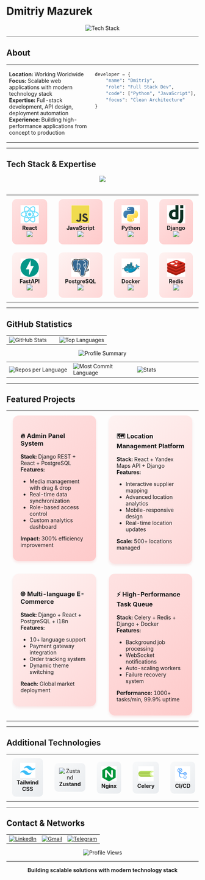 # Dmitriy Mazurek

<div align="center">
  <img src="https://readme-typing-svg.herokuapp.com?font=JetBrains+Mono&weight=500&size=26&duration=3000&pause=1000&color=DC2626&center=true&vCenter=true&width=700&lines=Full+Stack+Developer;React+%7C+Django+%7C+FastAPI+%7C+PostgreSQL;Building+Scalable+Applications" alt="Tech Stack" />
</div>

---

## About

<div align="center">
<table>
<tr>
<td width="60%" valign="top">

**Location:** Working Worldwide 
**Focus:** Scalable web applications with modern technology stack  
**Expertise:** Full-stack development, API design, deployment automation  
**Experience:** Building high-performance applications from concept to production

</td>
<td width="40%" valign="top">

```python
developer = {
    "name": "Dmitriy",
    "role": "Full Stack Dev",
    "code": ["Python", "JavaScript"],
    "focus": "Clean Architecture"
}
```

</td>
</tr>
</table>
</div>

---

## Tech Stack & Expertise

<div align="center">
  <img src="https://skillicons.dev/icons?i=react,js,tailwind,python,django,fastapi,postgres,redis,docker,nginx,git" />
</div>

<br>

<div align="center">
<table>
<tr>
<td align="center" width="140">
<div style="background: linear-gradient(135deg, #fee2e2, #fecaca); border-radius: 12px; padding: 16px; margin: 8px;">
<img src="https://github.com/devicons/devicon/blob/master/icons/react/react-original.svg" width="48" height="48" alt="React" />
<br><strong>React</strong>
<br><img src="https://img.shields.io/badge/-Expert-DC2626?style=plastic&logoColor=white" />
</div>
</td>
<td align="center" width="140">
<div style="background: linear-gradient(135deg, #fee2e2, #fecaca); border-radius: 12px; padding: 16px; margin: 8px;">
<img src="https://github.com/devicons/devicon/blob/master/icons/javascript/javascript-original.svg" width="48" height="48" alt="JavaScript" />
<br><strong>JavaScript</strong>
<br><img src="https://img.shields.io/badge/-Expert-DC2626?style=plastic&logoColor=white" />
</div>
</td>
<td align="center" width="140">
<div style="background: linear-gradient(135deg, #fee2e2, #fecaca); border-radius: 12px; padding: 16px; margin: 8px;">
<img src="https://github.com/devicons/devicon/blob/master/icons/python/python-original.svg" width="48" height="48" alt="Python" />
<br><strong>Python</strong>
<br><img src="https://img.shields.io/badge/-Expert-DC2626?style=plastic&logoColor=white" />
</div>
</td>
<td align="center" width="140">
<div style="background: linear-gradient(135deg, #fee2e2, #fecaca); border-radius: 12px; padding: 16px; margin: 8px;">
<img src="https://github.com/devicons/devicon/blob/master/icons/django/django-plain.svg" width="48" height="48" alt="Django" />
<br><strong>Django</strong>
<br><img src="https://img.shields.io/badge/-Expert-DC2626?style=plastic&logoColor=white" />
</div>
</td>
</tr>
<tr>
<td align="center" width="140">
<div style="background: linear-gradient(135deg, #fef3f2, #fed7d7); border-radius: 12px; padding: 16px; margin: 8px;">
<img src="https://github.com/devicons/devicon/blob/master/icons/fastapi/fastapi-original.svg" width="48" height="48" alt="FastAPI" />
<br><strong>FastAPI</strong>
<br><img src="https://img.shields.io/badge/-Expert-DC2626?style=plastic&logoColor=white" />
</div>
</td>
<td align="center" width="140">
<div style="background: linear-gradient(135deg, #fef3f2, #fed7d7); border-radius: 12px; padding: 16px; margin: 8px;">
<img src="https://github.com/devicons/devicon/blob/master/icons/postgresql/postgresql-original.svg" width="48" height="48" alt="PostgreSQL" />
<br><strong>PostgreSQL</strong>
<br><img src="https://img.shields.io/badge/-Advanced-B91C1C?style=plastic&logoColor=white" />
</div>
</td>
<td align="center" width="140">
<div style="background: linear-gradient(135deg, #fef3f2, #fed7d7); border-radius: 12px; padding: 16px; margin: 8px;">
<img src="https://github.com/devicons/devicon/blob/master/icons/docker/docker-original.svg" width="48" height="48" alt="Docker" />
<br><strong>Docker</strong>
<br><img src="https://img.shields.io/badge/-Advanced-B91C1C?style=plastic&logoColor=white" />
</div>
</td>
<td align="center" width="140">
<div style="background: linear-gradient(135deg, #fef3f2, #fed7d7); border-radius: 12px; padding: 16px; margin: 8px;">
<img src="https://github.com/devicons/devicon/blob/master/icons/redis/redis-original.svg" width="48" height="48" alt="Redis" />
<br><strong>Redis</strong>
<br><img src="https://img.shields.io/badge/-Advanced-B91C1C?style=plastic&logoColor=white" />
</div>
</td>
</tr>
</table>
</div>

---

## GitHub Statistics

<div align="center">
<table>
<tr>
<td width="50%">
<img src="https://github-readme-stats.vercel.app/api?username=funofbfmv&show_icons=true&theme=default&hide_border=true&title_color=DC2626&text_color=1F2937&icon_color=DC2626&border_radius=15&bg_color=ffffff" alt="GitHub Stats" />
</td>
<td width="50%">
<img src="https://github-readme-stats.vercel.app/api/top-langs/?username=funofbfmv&layout=compact&theme=default&hide_border=true&title_color=DC2626&text_color=1F2937&border_radius=15&bg_color=ffffff" alt="Top Languages" />
</td>
</tr>
</table>
</div>

<div align="center">
<img src="https://github-profile-summary-cards.vercel.app/api/cards/profile-details?username=funofbfmv&theme=default&hide_border=true" alt="Profile Summary" />
</div>

<div align="center">
<table>
<tr>
<td width="33%">
<img src="https://github-profile-summary-cards.vercel.app/api/cards/repos-per-language?username=funofbfmv&theme=default&hide_border=true" alt="Repos per Language" />
</td>
<td width="33%">
<img src="https://github-profile-summary-cards.vercel.app/api/cards/most-commit-language?username=funofbfmv&theme=default&hide_border=true" alt="Most Commit Language" />
</td>
<td width="33%">
<img src="https://github-profile-summary-cards.vercel.app/api/cards/stats?username=funofbfmv&theme=default&hide_border=true" alt="Stats" />
</td>
</tr>
</table>
</div>

---

## Featured Projects

<div align="center">
<table>
<tr>
<td width="50%" valign="top">
<div style="background: linear-gradient(135deg, #fee2e2, #fecaca); border-radius: 15px; padding: 20px; margin: 10px; box-shadow: 0 4px 6px rgba(220, 38, 38, 0.1);">

### 🔥 **Admin Panel System**
**Stack:** Django REST + React + PostgreSQL  
**Features:** 
- Media management with drag & drop
- Real-time data synchronization  
- Role-based access control
- Custom analytics dashboard

**Impact:** 300% efficiency improvement

</div>
</td>
<td width="50%" valign="top">
<div style="background: linear-gradient(135deg, #fef3f2, #fed7d7); border-radius: 15px; padding: 20px; margin: 10px; box-shadow: 0 4px 6px rgba(185, 28, 28, 0.1);">

### 🗺️ **Location Management Platform**  
**Stack:** React + Yandex Maps API + Django  
**Features:**
- Interactive supplier mapping
- Advanced location analytics
- Mobile-responsive design
- Real-time location updates

**Scale:** 500+ locations managed

</div>
</td>
</tr>
<tr>
<td width="50%" valign="top">
<div style="background: linear-gradient(135deg, #fef3f2, #fed7d7); border-radius: 15px; padding: 20px; margin: 10px; box-shadow: 0 4px 6px rgba(185, 28, 28, 0.1);">

### 🌐 **Multi-language E-Commerce**
**Stack:** Django + React + PostgreSQL + i18n  
**Features:**
- 10+ language support
- Payment gateway integration
- Order tracking system  
- Dynamic theme switching

**Reach:** Global market deployment

</div>
</td>
<td width="50%" valign="top">
<div style="background: linear-gradient(135deg, #fee2e2, #fecaca); border-radius: 15px; padding: 20px; margin: 10px; box-shadow: 0 4px 6px rgba(220, 38, 38, 0.1);">

### ⚡ **High-Performance Task Queue**
**Stack:** Celery + Redis + Django + Docker  
**Features:**
- Background job processing
- WebSocket notifications
- Auto-scaling workers
- Failure recovery system

**Performance:** 1000+ tasks/min, 99.9% uptime

</div>
</td>
</tr>
</table>
</div>

---

## Additional Technologies

<div align="center">
<table>
<tr>
<td align="center" width="120">
<div style="background: linear-gradient(135deg, #f8f9fa, #e9ecef); border-radius: 10px; padding: 12px; margin: 8px;">
<img src="https://github.com/devicons/devicon/blob/master/icons/tailwindcss/tailwindcss-original.svg" width="40" height="40" alt="Tailwind" />
<br><strong>Tailwind CSS</strong>
</div>
</td>
<td align="center" width="120">
<div style="background: linear-gradient(135deg, #f8f9fa, #e9ecef); border-radius: 10px; padding: 12px; margin: 8px;">
<img src="https://velog.velcdn.com/images/jungmin211/post/d34e3fab-2d9f-4ee0-a99f-478b1e88025f/image.png" width="40" height="20" alt="Zustand" />
<br><strong>Zustand</strong>
</div>
</td>
<td align="center" width="120">
<div style="background: linear-gradient(135deg, #f8f9fa, #e9ecef); border-radius: 10px; padding: 12px; margin: 8px;">
<img src="https://github.com/devicons/devicon/blob/master/icons/nginx/nginx-original.svg" width="40" height="40" alt="Nginx" />
<br><strong>Nginx</strong>
</div>
</td>
<td align="center" width="120">
<div style="background: linear-gradient(135deg, #f8f9fa, #e9ecef); border-radius: 10px; padding: 12px; margin: 8px;">
<img src="https://raw.githubusercontent.com/celery/celery/master/docs/images/celery_512.png" width="40" height="40" alt="Celery" />
<br><strong>Celery</strong>
</div>
</td>
<td align="center" width="120">
<div style="background: linear-gradient(135deg, #f8f9fa, #e9ecef); border-radius: 10px; padding: 12px; margin: 8px;">
<img src="https://raw.githubusercontent.com/github/explore/main/topics/actions/actions.png" width="40" height="40" alt="GitHub Actions" />
<br><strong>CI/CD</strong>
</div>
</td>
</tr>
</table>
</div>

---

## Contact & Networks

<div align="center">
<table>
<tr>
<td align="center">
<a href="https://www.linkedin.com/in/dmitriy-mazurek-a69330247/">
<img src="https://img.shields.io/badge/-LinkedIn-0077B5?style=for-the-badge&logo=linkedin&logoColor=white&borderRadius=12" alt="LinkedIn"/>
</a>
</td>
<td align="center">
<a href="mailto:dmitriy.mazurek@gmail.com">
<img src="https://img.shields.io/badge/-Gmail-DC2626?style=for-the-badge&logo=gmail&logoColor=white&borderRadius=12" alt="Gmail"/>
</a>
</td>
<td align="center">
<a href="https://t.me/mason_mzk">
<img src="https://img.shields.io/badge/-Telegram-DC2626?style=for-the-badge&logo=telegram&logoColor=white&borderRadius=12" alt="Telegram"/>
</a>
</td>
</tr>
</table>
</div>

<div align="center">
  <img src="https://komarev.com/ghpvc/?username=funofbfmv&color=DC2626&style=for-the-badge&label=PROFILE+VIEWS" alt="Profile Views" />
</div>

---

<div align="center">
<strong>Building scalable solutions with modern technology stack</strong>
</div>
